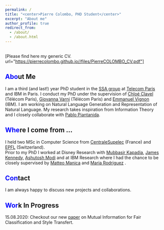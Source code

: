```yaml
---
permalink: /
title: "<center>Pierre Colombo, PHD Student</center>"
excerpt: "About me"
author_profile: true
redirect_from: 
  - /about/
  - /about.html
---
```

<br /> [Please find here my generic CV. url="https://pierrecolombo.github.io//files/PierreCOLOMBO_CV.pdf"]</span>

<span style="color:blue">Abo</span>ut Me
------
I am a third (and last!) year PhD student in the [SSA group](http://www.tsi.telecom-paristech.fr/ssa/) at [Telecom Paris](https://www.telecom-paris.fr/?gclid=CjwKCAiAsIDxBRAsEiwAV76N89LYpkw3jL-RpHJRYMKXNca6sT3YVTEluBSXak3h9QT1rJ1CXr3DuBoC2LUQAvD_BwE) and IBM in Paris.
I conduct my PhD under the supervision of [Chloé Clavel](https://clavel.wp.imt.fr/) (Télécom Paris), [Giovanna Varni](https://sites.google.com/site/gvarnisite/home) (Télécom Paris) and [Emmanuel Vignon](https://www.linkedin.com/in/emmanuelvignon/?locale=fr_FR) (IBM). I am working on Natural Language Generation and Representation of Natural Language. My research takes inspiration from Information Theory and I closely collaborate with [Pablo Piantanida](https://scholar.google.com/citations?user=QyBEFv0AAAAJ&hl=fr). 
 
<span style="color:blue">Whe</span>re I come from ...
------
I held two MSc in Computer Science from [CentraleSupelec](https://www.centralesupelec.fr/) (France) and [EPFL](https://www.epfl.ch/fr/) (Switzerland). <br>
Prior to my PhD I worked at Disney Research with [Mubbasir Kapadia](https://www.cs.rutgers.edu/people/professors/details/mubbasir-kapadia), [James Kennedy](https://james-kennedy.github.io/), [Ashutosh Modi](https://ashutosh-modi.github.io/) and at IBM Research where I had the chance to be closely supervised by [Matteo Manica](https://researcher.watson.ibm.com/researcher/view.php?person=zurich-TTE) and [Maria Rodriguez](https://researcher.watson.ibm.com/researcher/view.php?person=zurich-MRM) .

<span style="color:blue">Con</span>tact
------
I am always happy to discuss new projects and collaborations.


<span style="color:blue">Wor</span>k In Progress
------
15.08.2020: Checkout our new [paper](https://pierrecolombo.github.io//files/ICLR_2021_PABLO_CHLOE_backup.pdf) on Mutual Information for Fair Classification and Style Transfert.

